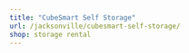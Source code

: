 ```yaml
---
title: "CubeSmart Self Storage"
url: /jacksonville/cubesmart-self-storage/
shop: storage rental
---
```

